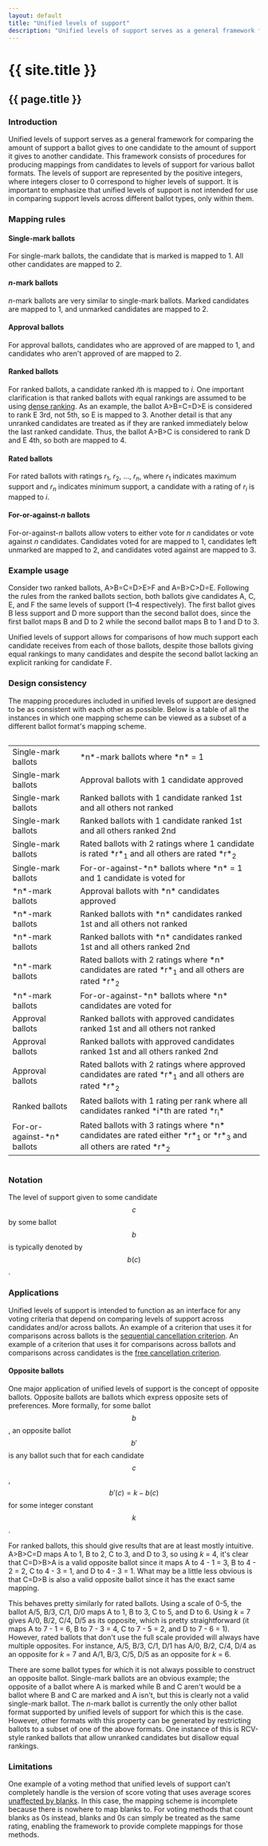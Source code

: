 ```yaml
---
layout: default
title: "Unified levels of support"
description: "Unified levels of support serves as a general framework for comparing the amounts of support that ballots give to candidates."
---
```

# {{ site.title }}
## {{ page.title }}
### Introduction

Unified levels of support serves as a general framework for comparing the amount of support a ballot gives to one candidate to the amount of support it gives to another candidate. This framework consists of procedures for producing mappings from candidates to levels of support for various ballot formats. The levels of support are represented by the positive integers, where integers closer to 0 correspond to higher levels of support. It is important to emphasize that unified levels of support is not intended for use in comparing support levels across different ballot types, only within them.

### Mapping rules

#### Single-mark ballots

For single-mark ballots, the candidate that is marked is mapped to 1. All other candidates are mapped to 2.

#### *n*-mark ballots

*n*-mark ballots are very similar to single-mark ballots. Marked candidates are mapped to 1, and unmarked candidates are mapped to 2.

#### Approval ballots

For approval ballots, candidates who are approved of are mapped to 1, and candidates who aren't approved of are mapped to 2.

#### Ranked ballots

For ranked ballots, a candidate ranked *i*th is mapped to *i*. One important clarification is that ranked ballots with equal rankings are assumed to be using [dense ranking](https://en.wikipedia.org/wiki/Ranking#Dense_ranking_%28%221223%22_ranking%29). As an example, the ballot A>B=C=D>E is considered to rank E 3rd, not 5th, so E is mapped to 3. Another detail is that any unranked candidates are treated as if they are ranked immediately below the last ranked candidate. Thus, the ballot A>B>C is considered to rank D and E 4th, so both are mapped to 4.

#### Rated ballots

For rated ballots with ratings *r*<sub>1</sub>, *r*<sub>2</sub>, …, *r<sub>n</sub>*, where *r*<sub>1</sub> indicates maximum support and *r<sub>n</sub>* indicates minimum support, a candidate with a rating of *r<sub>i</sub>* is mapped to *i*.

#### For-or-against-*n* ballots

For-or-against-*n* ballots allow voters to either vote for *n* candidates or vote against *n* candidates. Candidates voted for are mapped to 1, candidates left unmarked are mapped to 2, and candidates voted against are mapped to 3.

### Example usage

Consider two ranked ballots, A>B=C=D>E>F and A=B>C>D=E. Following the rules from the ranked ballots section, both ballots give candidates A, C, E, and F the same levels of support (1–4 respectively). The first ballot gives B less support and D more support than the second ballot does, since the first ballot maps B and D to 2 while the second ballot maps B to 1 and D to 3.

Unified levels of support allows for comparisons of how much support each candidate receives from each of those ballots, despite those ballots giving equal rankings to many candidates and despite the second ballot lacking an explicit ranking for candidate F.

### Design consistency

The mapping procedures included in unified levels of support are designed to be as consistent with each other as possible. Below is a table of all the instances in which one mapping scheme can be viewed as a subset of a different ballot format's mapping scheme.

<div style="overflow-x:auto;">
  <table>
    <tbody>
      <tr>
        <td>Single-mark ballots</td>
        <td markdown="span">*n*-mark ballots where *n* = 1</td>
      </tr>
      <tr>
        <td>Single-mark ballots</td>
		<td>Approval ballots with 1 candidate approved</td>
      </tr>
	  <tr>
        <td>Single-mark ballots</td>
		<td>Ranked ballots with 1 candidate ranked 1st and all others not ranked</td>
      </tr>
	  <tr>
        <td>Single-mark ballots</td>
		<td>Ranked ballots with 1 candidate ranked 1st and all others ranked 2nd</td>
      </tr>
	  <tr>
        <td>Single-mark ballots</td>
		<td markdown="span">Rated ballots with 2 ratings where 1 candidate is rated *r*<sub>1</sub> and all others are rated *r*<sub>2</sub></td>
      </tr>
	  <tr>
        <td>Single-mark ballots</td>
		<td markdown="span">For-or-against-*n* ballots where *n* = 1 and 1 candidate is voted for</td>
      </tr>
	  <tr>
        <td markdown="span">*n*-mark ballots</td>
		<td markdown="span">Approval ballots with *n* candidates approved</td>
      </tr>
	  <tr>
        <td markdown="span">*n*-mark ballots</td>
		<td markdown="span">Ranked ballots with *n* candidates ranked 1st and all others not ranked</td>
      </tr>
	  <tr>
        <td markdown="span">*n*-mark ballots</td>
		<td markdown="span">Ranked ballots with *n* candidates ranked 1st and all others ranked 2nd</td>
      </tr>
	  <tr>
        <td markdown="span">*n*-mark ballots</td>
		<td markdown="span">Rated ballots with 2 ratings where *n* candidates are rated *r*<sub>1</sub> and all others are rated *r*<sub>2</sub></td>
      </tr>
	  <tr>
        <td markdown="span">*n*-mark ballots</td>
		<td markdown="span">For-or-against-*n* ballots where *n* candidates are voted for</td>
      </tr>
	  <tr>
        <td>Approval ballots</td>
		<td>Ranked ballots with approved candidates ranked 1st and all others not ranked</td>
      </tr>
	  <tr>
        <td>Approval ballots</td>
		<td>Ranked ballots with approved candidates ranked 1st and all others ranked 2nd</td>
      </tr>
	  <tr>
        <td>Approval ballots</td>
		<td markdown="span">Rated ballots with 2 ratings where approved candidates are rated *r*<sub>1</sub> and all others are rated *r*<sub>2</sub></td>
      </tr>
	  <tr>
        <td>Ranked ballots</td>
		<td markdown="span">Rated ballots with 1 rating per rank where all candidates ranked *i*th are rated *r<sub>i</sub>*</td>
      </tr>
	  <tr>
        <td markdown="span">For-or-against-*n* ballots</td>
		<td markdown="span">Rated ballots with 3 ratings where *n* candidates are rated either *r*<sub>1</sub> or *r*<sub>3</sub> and all others are rated *r*<sub>2</sub></td>
      </tr>
    </tbody>
  </table>
</div>

### Notation

The level of support given to some candidate $$c$$ by some ballot $$b$$ is typically denoted by $$b(c)$$.

### Applications

Unified levels of support is intended to function as an interface for any voting criteria that depend on comparing levels of support across candidates and/or across ballots. An example of a criterion that uses it for comparisons across ballots is the [sequential cancellation criterion](/miscellaneous/voting-theory/sequential-cancellation-criterion). An example of a criterion that uses it for comparisons across ballots and comparisons across candidates is the [free cancellation criterion](/miscellaneous/voting-theory/free-cancellation-criterion).

#### Opposite ballots

One major application of unified levels of support is the concept of opposite ballots. Opposite ballots are ballots which express opposite sets of preferences. More formally, for some ballot $$b$$, an opposite ballot $$b'$$ is any ballot such that for each candidate $$c$$, $$b'(c) = k - b(c)$$ for some integer constant $$k$$.

For ranked ballots, this should give results that are at least mostly intuitive. A>B>C=D maps A to 1, B to 2, C to 3, and D to 3, so using *k* = 4, it's clear that C=D>B>A is a valid opposite ballot since it maps A to 4 - 1 = 3, B to 4 - 2 = 2, C to 4 - 3 = 1, and D to 4 - 3 = 1. What may be a little less obvious is that C=D>B is also a valid opposite ballot since it has the exact same mapping.

This behaves pretty similarly for rated ballots. Using a scale of 0-5, the ballot A/5, B/3, C/1, D/0 maps A to 1, B to 3, C to 5, and D to 6. Using *k* = 7 gives A/0, B/2, C/4, D/5 as its opposite, which is pretty straightforward (it maps A to 7 - 1 = 6, B to 7 - 3 = 4, C to 7 - 5 = 2, and D to 7 - 6 = 1). However, rated ballots that don't use the full scale provided will always have multiple opposites. For instance, A/5, B/3, C/1, D/1 has A/0, B/2, C/4, D/4 as an opposite for *k* = 7 and A/1, B/3, C/5, D/5 as an opposite for *k* = 6.

There are some ballot types for which it is not always possible to construct an opposite ballot. Single-mark ballots are an obvious example; the opposite of a ballot where A is marked while B and C aren't would be a ballot where B and C are marked and A isn't, but this is clearly not a valid single-mark ballot. The *n*-mark ballot is currently the only other ballot format supported by unified levels of support for which this is the case. However, other formats with this property can be generated by restricting ballots to a subset of one of the above formats. One instance of this is RCV-style ranked ballots that allow unranked candidates but disallow equal rankings.

### Limitations

One example of a voting method that unified levels of support can't completely handle is the version of score voting that uses average scores [unaffected by blanks](https://rangevoting.org/Blanks.html). In this case, the mapping scheme is incomplete because there is nowhere to map blanks to. For voting methods that count blanks as 0s instead, blanks and 0s can simply be treated as the same rating, enabling the framework to provide complete mappings for those methods.
